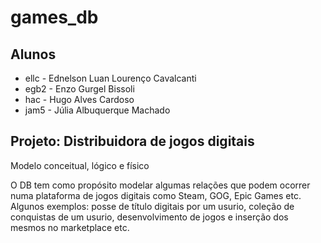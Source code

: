# games_db

## Alunos
* ellc - Ednelson Luan Lourenço Cavalcanti
* egb2 - Enzo Gurgel Bissoli
* hac - Hugo Alves Cardoso
* jam5 - Júlia Albuquerque Machado

## Projeto: Distribuidora de jogos digitais
Modelo conceitual, lógico e físico

  O DB tem como propósito modelar algumas relações que podem ocorrer numa plataforma de jogos digitais como Steam, GOG, Epic Games etc.
Algunos exemplos: posse de título digitais por um usurio, coleção de conquistas de um usurio, desenvolvimento de jogos e inserção dos mesmos no marketplace etc.
